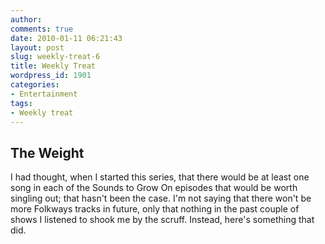 ```yaml
---
author:
comments: true
date: 2010-01-11 06:21:43
layout: post
slug: weekly-treat-6
title: Weekly Treat
wordpress_id: 1901
categories:
- Entertainment
tags:
- Weekly treat
---
```


## The Weight

I had thought, when I started this series, that there would be at least one song in each of the Sounds to Grow On episodes that would be worth singling out; that hasn't been the case. I'm not saying that there won't be more Folkways tracks in future, only that nothing in the past couple of shows I listened to shook me by the scruff. Instead, here's something that did.

